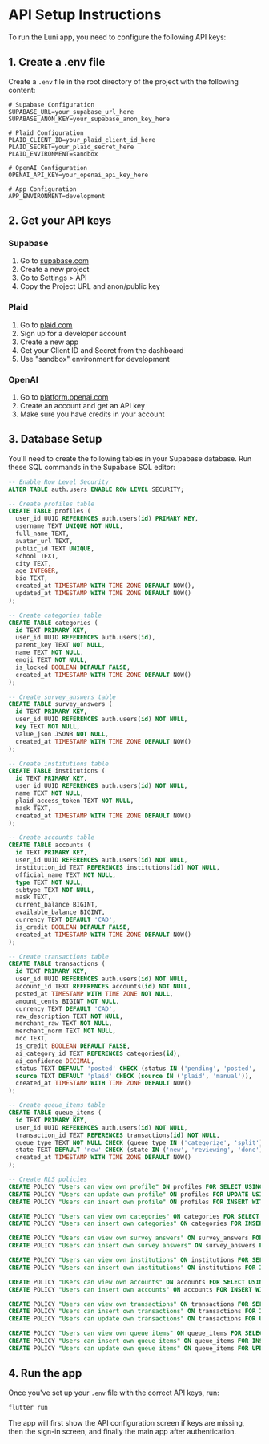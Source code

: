 # API Setup Instructions

To run the Luni app, you need to configure the following API keys:

## 1. Create a .env file

Create a `.env` file in the root directory of the project with the following content:

```env
# Supabase Configuration
SUPABASE_URL=your_supabase_url_here
SUPABASE_ANON_KEY=your_supabase_anon_key_here

# Plaid Configuration
PLAID_CLIENT_ID=your_plaid_client_id_here
PLAID_SECRET=your_plaid_secret_here
PLAID_ENVIRONMENT=sandbox

# OpenAI Configuration
OPENAI_API_KEY=your_openai_api_key_here

# App Configuration
APP_ENVIRONMENT=development
```

## 2. Get your API keys

### Supabase
1. Go to [supabase.com](https://supabase.com)
2. Create a new project
3. Go to Settings > API
4. Copy the Project URL and anon/public key

### Plaid
1. Go to [plaid.com](https://plaid.com)
2. Sign up for a developer account
3. Create a new app
4. Get your Client ID and Secret from the dashboard
5. Use "sandbox" environment for development

### OpenAI
1. Go to [platform.openai.com](https://platform.openai.com)
2. Create an account and get an API key
3. Make sure you have credits in your account

## 3. Database Setup

You'll need to create the following tables in your Supabase database. Run these SQL commands in the Supabase SQL editor:

```sql
-- Enable Row Level Security
ALTER TABLE auth.users ENABLE ROW LEVEL SECURITY;

-- Create profiles table
CREATE TABLE profiles (
  user_id UUID REFERENCES auth.users(id) PRIMARY KEY,
  username TEXT UNIQUE NOT NULL,
  full_name TEXT,
  avatar_url TEXT,
  public_id TEXT UNIQUE,
  school TEXT,
  city TEXT,
  age INTEGER,
  bio TEXT,
  created_at TIMESTAMP WITH TIME ZONE DEFAULT NOW(),
  updated_at TIMESTAMP WITH TIME ZONE DEFAULT NOW()
);

-- Create categories table
CREATE TABLE categories (
  id TEXT PRIMARY KEY,
  user_id UUID REFERENCES auth.users(id),
  parent_key TEXT NOT NULL,
  name TEXT NOT NULL,
  emoji TEXT NOT NULL,
  is_locked BOOLEAN DEFAULT FALSE,
  created_at TIMESTAMP WITH TIME ZONE DEFAULT NOW()
);

-- Create survey_answers table
CREATE TABLE survey_answers (
  id TEXT PRIMARY KEY,
  user_id UUID REFERENCES auth.users(id) NOT NULL,
  key TEXT NOT NULL,
  value_json JSONB NOT NULL,
  created_at TIMESTAMP WITH TIME ZONE DEFAULT NOW()
);

-- Create institutions table
CREATE TABLE institutions (
  id TEXT PRIMARY KEY,
  user_id UUID REFERENCES auth.users(id) NOT NULL,
  name TEXT NOT NULL,
  plaid_access_token TEXT NOT NULL,
  mask TEXT,
  created_at TIMESTAMP WITH TIME ZONE DEFAULT NOW()
);

-- Create accounts table
CREATE TABLE accounts (
  id TEXT PRIMARY KEY,
  user_id UUID REFERENCES auth.users(id) NOT NULL,
  institution_id TEXT REFERENCES institutions(id) NOT NULL,
  official_name TEXT NOT NULL,
  type TEXT NOT NULL,
  subtype TEXT NOT NULL,
  mask TEXT,
  current_balance BIGINT,
  available_balance BIGINT,
  currency TEXT DEFAULT 'CAD',
  is_credit BOOLEAN DEFAULT FALSE,
  created_at TIMESTAMP WITH TIME ZONE DEFAULT NOW()
);

-- Create transactions table
CREATE TABLE transactions (
  id TEXT PRIMARY KEY,
  user_id UUID REFERENCES auth.users(id) NOT NULL,
  account_id TEXT REFERENCES accounts(id) NOT NULL,
  posted_at TIMESTAMP WITH TIME ZONE NOT NULL,
  amount_cents BIGINT NOT NULL,
  currency TEXT DEFAULT 'CAD',
  raw_description TEXT NOT NULL,
  merchant_raw TEXT NOT NULL,
  merchant_norm TEXT NOT NULL,
  mcc TEXT,
  is_credit BOOLEAN DEFAULT FALSE,
  ai_category_id TEXT REFERENCES categories(id),
  ai_confidence DECIMAL,
  status TEXT DEFAULT 'posted' CHECK (status IN ('pending', 'posted', 'void')),
  source TEXT DEFAULT 'plaid' CHECK (source IN ('plaid', 'manual')),
  created_at TIMESTAMP WITH TIME ZONE DEFAULT NOW()
);

-- Create queue_items table
CREATE TABLE queue_items (
  id TEXT PRIMARY KEY,
  user_id UUID REFERENCES auth.users(id) NOT NULL,
  transaction_id TEXT REFERENCES transactions(id) NOT NULL,
  queue_type TEXT NOT NULL CHECK (queue_type IN ('categorize', 'split')),
  state TEXT DEFAULT 'new' CHECK (state IN ('new', 'reviewing', 'done')),
  created_at TIMESTAMP WITH TIME ZONE DEFAULT NOW()
);

-- Create RLS policies
CREATE POLICY "Users can view own profile" ON profiles FOR SELECT USING (auth.uid() = user_id);
CREATE POLICY "Users can update own profile" ON profiles FOR UPDATE USING (auth.uid() = user_id);
CREATE POLICY "Users can insert own profile" ON profiles FOR INSERT WITH CHECK (auth.uid() = user_id);

CREATE POLICY "Users can view own categories" ON categories FOR SELECT USING (auth.uid() = user_id OR user_id IS NULL);
CREATE POLICY "Users can insert own categories" ON categories FOR INSERT WITH CHECK (auth.uid() = user_id);

CREATE POLICY "Users can view own survey answers" ON survey_answers FOR SELECT USING (auth.uid() = user_id);
CREATE POLICY "Users can insert own survey answers" ON survey_answers FOR INSERT WITH CHECK (auth.uid() = user_id);

CREATE POLICY "Users can view own institutions" ON institutions FOR SELECT USING (auth.uid() = user_id);
CREATE POLICY "Users can insert own institutions" ON institutions FOR INSERT WITH CHECK (auth.uid() = user_id);

CREATE POLICY "Users can view own accounts" ON accounts FOR SELECT USING (auth.uid() = user_id);
CREATE POLICY "Users can insert own accounts" ON accounts FOR INSERT WITH CHECK (auth.uid() = user_id);

CREATE POLICY "Users can view own transactions" ON transactions FOR SELECT USING (auth.uid() = user_id);
CREATE POLICY "Users can insert own transactions" ON transactions FOR INSERT WITH CHECK (auth.uid() = user_id);
CREATE POLICY "Users can update own transactions" ON transactions FOR UPDATE USING (auth.uid() = user_id);

CREATE POLICY "Users can view own queue items" ON queue_items FOR SELECT USING (auth.uid() = user_id);
CREATE POLICY "Users can insert own queue items" ON queue_items FOR INSERT WITH CHECK (auth.uid() = user_id);
CREATE POLICY "Users can update own queue items" ON queue_items FOR UPDATE USING (auth.uid() = user_id);
```

## 4. Run the app

Once you've set up your `.env` file with the correct API keys, run:

```bash
flutter run
```

The app will first show the API configuration screen if keys are missing, then the sign-in screen, and finally the main app after authentication.
